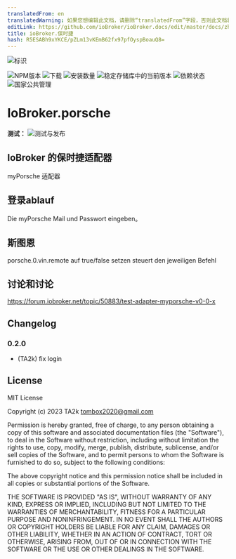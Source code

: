 ```yaml
---
translatedFrom: en
translatedWarning: 如果您想编辑此文档，请删除“translatedFrom”字段，否则此文档将再次自动翻译
editLink: https://github.com/ioBroker/ioBroker.docs/edit/master/docs/zh-cn/adapterref/iobroker.porsche/README.md
title: ioBroker.保时捷
hash: R5ESABh9xYKCE/pZLm13vKEmB62fx97pfOyspBoauQ8=
---
```

![标识](../../../en/adapterref/iobroker.porsche/admin/porsche.png)

![NPM版本](https://img.shields.io/npm/v/iobroker.porsche.svg)
![下载](https://img.shields.io/npm/dm/iobroker.porsche.svg)
![安装数量](https://iobroker.live/badges/porsche-installed.svg)
![稳定存储库中的当前版本](https://iobroker.live/badges/porsche-stable.svg)
![依赖状态](https://img.shields.io/david/TA2k/iobroker.porsche.svg)
![国家公共管理](https://nodei.co/npm/iobroker.porsche.png?downloads=true)

# IoBroker.porsche
**测试：** ![测试与发布](https://github.com/TA2k/ioBroker.porsche/workflows/Test%20and%20Release/badge.svg)

## IoBroker 的保时捷适配器
myPorsche 适配器

## 登录ablauf
Die myPorsche Mail und Passwort eingeben。

## 斯图恩
porsche.0.vin.remote auf true/false setzen steuert den jeweiligen Befehl

## 讨论和讨论
<https://forum.iobroker.net/topic/50883/test-adapter-myporsche-v0-0-x>

## Changelog

### 0.2.0

- (TA2k) fix login

## License

MIT License

Copyright (c) 2023 TA2k <tombox2020@gmail.com>

Permission is hereby granted, free of charge, to any person obtaining a copy
of this software and associated documentation files (the "Software"), to deal
in the Software without restriction, including without limitation the rights
to use, copy, modify, merge, publish, distribute, sublicense, and/or sell
copies of the Software, and to permit persons to whom the Software is
furnished to do so, subject to the following conditions:

The above copyright notice and this permission notice shall be included in all
copies or substantial portions of the Software.

THE SOFTWARE IS PROVIDED "AS IS", WITHOUT WARRANTY OF ANY KIND, EXPRESS OR
IMPLIED, INCLUDING BUT NOT LIMITED TO THE WARRANTIES OF MERCHANTABILITY,
FITNESS FOR A PARTICULAR PURPOSE AND NONINFRINGEMENT. IN NO EVENT SHALL THE
AUTHORS OR COPYRIGHT HOLDERS BE LIABLE FOR ANY CLAIM, DAMAGES OR OTHER
LIABILITY, WHETHER IN AN ACTION OF CONTRACT, TORT OR OTHERWISE, ARISING FROM,
OUT OF OR IN CONNECTION WITH THE SOFTWARE OR THE USE OR OTHER DEALINGS IN THE
SOFTWARE.